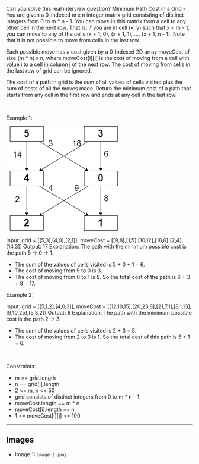 Can you solve this real interview question? Minimum Path Cost in a Grid - You are given a 0-indexed m x n integer matrix grid consisting of distinct integers from 0 to m * n - 1. You can move in this matrix from a cell to any other cell in the next row. That is, if you are in cell (x, y) such that x < m - 1, you can move to any of the cells (x + 1, 0), (x + 1, 1), ..., (x + 1, n - 1). Note that it is not possible to move from cells in the last row.

Each possible move has a cost given by a 0-indexed 2D array moveCost of size (m * n) x n, where moveCost[i][j] is the cost of moving from a cell with value i to a cell in column j of the next row. The cost of moving from cells in the last row of grid can be ignored.

The cost of a path in grid is the sum of all values of cells visited plus the sum of costs of all the moves made. Return the minimum cost of a path that starts from any cell in the first row and ends at any cell in the last row.

 

Example 1:

![Example 1](./image_1.png)


Input: grid = [[5,3],[4,0],[2,1]], moveCost = [[9,8],[1,5],[10,12],[18,6],[2,4],[14,3]]
Output: 17
Explanation: The path with the minimum possible cost is the path 5 -> 0 -> 1.
- The sum of the values of cells visited is 5 + 0 + 1 = 6.
- The cost of moving from 5 to 0 is 3.
- The cost of moving from 0 to 1 is 8.
So the total cost of the path is 6 + 3 + 8 = 17.


Example 2:


Input: grid = [[5,1,2],[4,0,3]], moveCost = [[12,10,15],[20,23,8],[21,7,1],[8,1,13],[9,10,25],[5,3,2]]
Output: 6
Explanation: The path with the minimum possible cost is the path 2 -> 3.
- The sum of the values of cells visited is 2 + 3 = 5.
- The cost of moving from 2 to 3 is 1.
So the total cost of this path is 5 + 1 = 6.


 

Constraints:

 * m == grid.length
 * n == grid[i].length
 * 2 <= m, n <= 50
 * grid consists of distinct integers from 0 to m * n - 1.
 * moveCost.length == m * n
 * moveCost[i].length == n
 * 1 <= moveCost[i][j] <= 100

---

## Images

- Image 1: `image_1.png`
